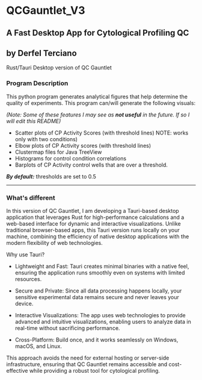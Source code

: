 # QCGauntlet_V3

## A Fast Desktop App for Cytological Profiling QC

## **by Derfel Terciano**

Rust/Tauri Desktop version of QC Gauntlet

### Program Description

This python program generates analytical figures that help determine the quality of
experiments. This program can/will generate the following visuals:

_(Note: Some of these features I may see as **not useful** in the future. If so
I will edit this README)_

- Scatter plots of CP Activity Scores (with threshold lines) NOTE: works only with
  two conditions)
- Elbow plots of CP Activity scores (with threshold lines)
- Clustermap files for Java TreeView
- Histograms for control condition correlations
- Barplots of CP Activity control wells that are over a threshold.

**_By default:_** thresholds are set to 0.5

---

### What's different

In this version of QC Gauntlet, I am developing a Tauri-based desktop application that leverages Rust for high-performance calculations and a web-based interface for dynamic and interactive visualizations. Unlike traditional browser-based apps, this Tauri version runs locally on your machine, combining the efficiency of native desktop applications with the modern flexibility of web technologies.

Why use Tauri?

- Lightweight and Fast: Tauri creates minimal binaries with a native feel, ensuring the application runs smoothly even on systems with limited resources.

- Secure and Private: Since all data processing happens locally, your sensitive experimental data remains secure and never leaves your device.

- Interactive Visualizations: The app uses web technologies to provide advanced and intuitive visualizations, enabling users to analyze data in real-time without sacrificing performance.

- Cross-Platform: Build once, and it works seamlessly on Windows, macOS, and Linux.

This approach avoids the need for external hosting or server-side infrastructure, ensuring that QC Gauntlet remains accessible and cost-effective while providing a robust tool for cytological profiling.
